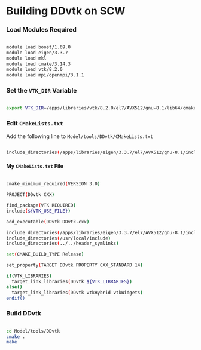# Building DDvtk on SCW

### Load Modules Required

```bash

module load boost/1.69.0
module load eigen/3.3.7
module load mkl
module load cmake/3.14.3
module load vtk/8.2.0
module load mpi/openmpi/3.1.1

```

### Set the `VTK_DIR` Variable

```bash

export VTK_DIR=/apps/libraries/vtk/8.2.0/el7/AVX512/gnu-8.1/lib64/cmake/vtk-8.2

```

### Edit `CMakeLists.txt`

Add the following line to `Model/tools/DDvtk/CMakeLists.txt`

```bash

include_directories(/apps/libraries/eigen/3.3.7/el7/AVX512/gnu-8.1/include/eigen3)

```

#### My `CMakeLists.txt` File

```bash

cmake_minimum_required(VERSION 3.0)

PROJECT(DDvtk CXX)

find_package(VTK REQUIRED)
include(${VTK_USE_FILE})

add_executable(DDvtk DDvtk.cxx)

include_directories(/apps/libraries/eigen/3.3.7/el7/AVX512/gnu-8.1/include/eigen3)
include_directories(/usr/local/include)
include_directories(../../header_symlinks)

set(CMAKE_BUILD_TYPE Release)

set_property(TARGET DDvtk PROPERTY CXX_STANDARD 14)

if(VTK_LIBRARIES)
  target_link_libraries(DDvtk ${VTK_LIBRARIES})
else()
  target_link_libraries(DDvtk vtkHybrid vtkWidgets)
endif()

```

### Build DDvtk

```bash

cd Model/tools/DDvtk
cmake .
make

```
